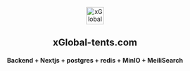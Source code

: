 <p align="center">
  <a href="https://xglobal-tents.app">
    <picture>
      <source media="(prefers-color-scheme: dark)" srcset="https://avatars.githubusercontent.com/u/197592655?s=48&v=4">
      <source media="(prefers-color-scheme: light)" srcset="https://avatars.githubusercontent.com/u/197592655?s=48&v=4">
      <img alt="xGlobal logo" src="https://avatars.githubusercontent.com/u/197592655?s=48&v=4" width=40>
    </picture>
  </a>
</p>

<h2 align="center">
  xGlobal-tents.com
</h2>
<h4 align="center">
  Backend + Nextjs + postgres + redis + MinIO + MeiliSearch
</h4>
